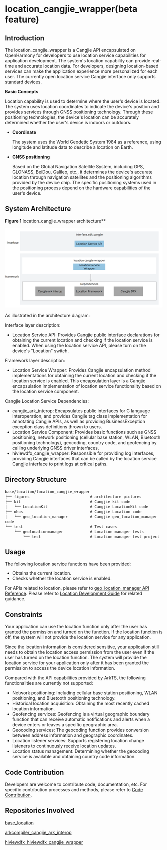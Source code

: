 # location_cangjie_wrapper(beta feature)

## Introduction

The location_cangjie_wrapper is a Cangjie API encapsulated on OpenHarmony for developers to use location service capabilities for application development. The system's location capability can provide real-time and accurate location data. For developers, designing location-based services can make the application experience more personalized for each user. The currently open location service Cangjie interface only supports standard devices.

**Basic Concepts**

Location capability is used to determine where the user's device is located. The system uses location coordinates to indicate the device's position and provides services through GNSS positioning technology. Through these positioning technologies, the device's location can be accurately determined whether the user's device is indoors or outdoors.

-   **Coordinate**

    The system uses the World Geodetic System 1984 as a reference, using longitude and latitude data to describe a location on Earth.

-   **GNSS positioning**

    Based on the Global Navigation Satellite System, including GPS, GLONASS, BeiDou, Galileo, etc., it determines the device's accurate location through navigation satellites and the positioning algorithms provided by the device chip. The specific positioning systems used in the positioning process depend on the hardware capabilities of the user's device.

## System Architecture

**Figure 1** location_cangjie_wrapper architecture**  

![](figures/location_cangjie_wrapper_architecture_en.png)

As illustrated in the architecture diagram:

Interface layer description:

- Location Service API: Provides Cangjie public interface declarations for obtaining the current location and checking if the location service is enabled. When using the location service API, please turn on the device's "Location" switch.

Framework layer description:

- Location Service Wrapper: Provides Cangjie encapsulation method implementations for obtaining the current location and checking if the location service is enabled. This encapsulation layer is a Cangjie encapsulation implementation of location service functionality based on the location service component.

Cangjie Location Service Dependencies:

- cangjie_ark_interop: Encapsulates public interfaces for C language interoperation, and provides Cangjie tag class implementation for annotating Cangjie APIs, as well as providing BusinessException exception class definitions thrown to users.
- Location Service Component: Provides basic functions such as GNSS positioning, network positioning (cellular base station, WLAN, Bluetooth positioning technology), geocoding, country code, and geofencing by calling underlying GNSS driver interfaces.
- hiviewdfx_cangjie_wrapper: Responsible for providing log interfaces, providing Cangjie interfaces that can be called by the location service Cangjie interface to print logs at critical paths.

## Directory Structure

```
base/location/location_cangjie_wrapper
├── figures                           # architecture pictures
├── kit                               # Cangjie kit code
│   └── LocationKit                   # Cangjie LocationKit code
├── ohos                              # Cangjie Location code
│   └── geo_location_manager          # Cangjie geo_location_manager code
└── test                              # Test cases
    └── geolocationmanager            # Location manager tests
        └── test                      # Location manager test project
```

## Usage

The following location service functions have been provided:

- Obtains the current location.
- Checks whether the location service is enabled.

For APIs related to location, please refer to [geo_location_manager API Reference](https://gitcode.com/openharmony-sig/arkcompiler_cangjie_ark_interop/tree/master/doc/API_Reference/source_en/apis/LocationKit). Please refer to [Location Development Guide](https://gitcode.com/openharmony-sig/arkcompiler_cangjie_ark_interop/tree/master/doc/Dev_Guide/source_en/location/cj-location-guidelines.md) for related guidance.

## Constraints

Your application can use the location function only after the user has granted the permission and turned on the function. If the location function is off, the system will not provide the location service for any application.

Since the location information is considered sensitive, your application still needs to obtain the location access permission from the user even if the user has turned on the location function. The system will provide the location service for your application only after it has been granted the permission to access the device location information.

Compared with the API capabilities provided by ArkTS, the following functionalities are currently not supported:

- Network positioning: Including cellular base station positioning, WLAN positioning, and Bluetooth positioning technology.
- Historical location acquisition: Obtaining the most recently cached location information.
- Geofencing services: Geofencing is a virtual geographic boundary function that can receive automatic notifications and alerts when a device enters or leaves a specific geographic area.
- Geocoding services: The geocoding function provides conversion between address information and geographic coordinates.
- Location listener services: Supports registering location change listeners to continuously receive location updates.
- Location status management: Determining whether the geocoding service is available and obtaining country code information.

## Code Contribution

Developers are welcome to contribute code, documentation, etc. For specific contribution processes and methods, please refer to [Code Contribution](https://gitcode.com/openharmony/docs/blob/master/en/contribute/code-contribution.md).

## Repositories Involved

[base_location](https://gitcode.com/openharmony/base_location/blob/master/README.md)

[arkcompiler_cangjie_ark_interop](https://gitcode.com/openharmony-sig/arkcompiler_cangjie_ark_interop/blob/master/README.md)

[hiviewdfx_hiviewdfx_cangjie_wrapper](https://gitcode.com/openharmony-sig/hiviewdfx_hiviewdfx_cangjie_wrapper/blob/master/README.md)